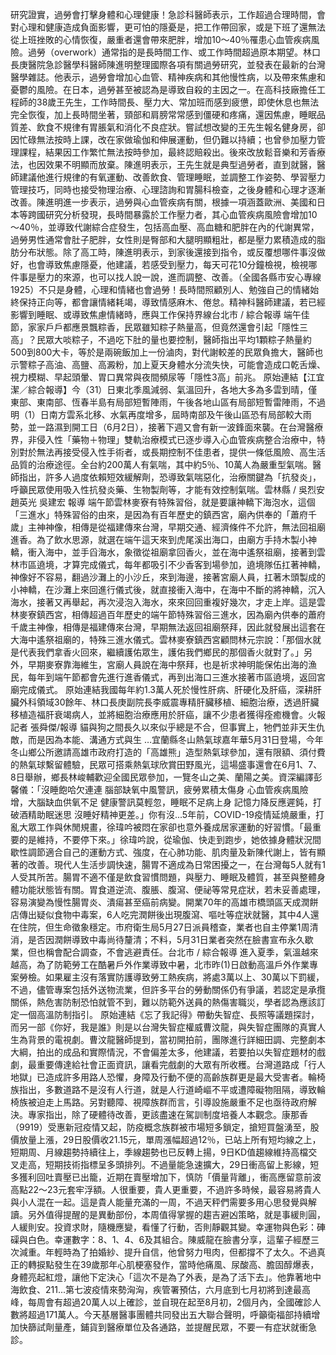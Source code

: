 研究證實，過勞會打擊身體和心理健康！急診科醫師表示，工作超過合理時間，會對心理和健康造成負面影響，更可怕的隱憂是，把工作帶回家，或是下班了還無法從上班挫敗的心情恢復，嚴重者還會帶來肥胖，增加10～40％罹患心血管疾病風險。過勞（overwork）通常指的是長時間工作、或工作時間超過原本期望。林口長庚醫院急診醫學科醫師陳進明整理國際各項有關過勞研究，並發表在最新的台灣醫學雜誌。他表示，過勞會增加心血管、精神疾病和其他慢性病，以及帶來焦慮和憂鬱的風險。在日本，過勞甚至被認為是導致自殺的主因之一。在高科技廠擔任工程師的38歲王先生，工作時間長、壓力大、常加班而感到疲憊，即使休息也無法完全恢復，加上長時間坐著，頸部和肩膀常常感到僵硬和疼痛，還因焦慮，睡眠品質差、飲食不規律有胃脹氣和消化不良症狀。嘗試想改變的王先生報名健身房，卻因忙碌無法按時上課，改在家做瑜伽和伸展運動，但仍難以持續；也曾參加壓力管理課程，結果因工作繁忙無法按時參加，最終認賠殺出。後來改放鬆音樂和芳香療法，也因效果不明顯而放棄。陳進明表示，王先生就是典型過勞者，直到就醫，醫師建議他進行規律的有氧運動、改善飲食、管理睡眠，並調整工作姿勢、學習壓力管理技巧，同時也接受物理治療、心理諮詢和胃腸科檢查，之後身體和心理才逐漸改善。陳進明進一步表示，過勞與心血管疾病有關，根據一項涵蓋歐洲、美國和日本等跨國研究分析發現，長時間暴露於工作壓力者，其心血管疾病風險會增加10～40％，並導致代謝綜合症發生，包括高血壓、高血糖和肥胖在內的代謝異常，過勞男性通常會肚子肥胖，女性則是臀部和大腿明顯粗壯，都是壓力累積造成的脂肪分布狀態。除了高工時，陳進明表示，到家後還接到指令，或反覆想哪件事沒做好，也會導致焦慮隱憂，他建議，若感受到壓力，每天可花10分鐘檢視，檢視哪件事是壓力的來源，也可以找人說一說，進而調整、改善。（全國各縣市安心專線1925）不只是身體，心理和情緒也會過勞！長時間照顧別人、勉強自己的情緒始終保持正向等，都會讓情緒耗竭，導致情感麻木、倦怠。精神科醫師建議，若已經影響到睡眠、或導致焦慮情緒時，應與工作保持界線台北市 / 綜合報導 端午佳節，家家戶戶都應景飄粽香，民眾雖知粽子熱量高，但竟然還會引起「隱性三高」？民眾大啖粽子，不過吃下肚的量也要控制，醫師指出平均1顆粽子熱量約500到800大卡，等於是兩碗飯加上一份滷肉，對代謝較差的民眾負擔大，醫師也示警粽子高油、高鹽、高澱粉，加上夏天身體水分流失快，可能會造成口乾舌燥、視力模糊、早起頭暈、胃口異常與夜間頻尿等「隱性3高」前兆。  原始連結【江宜潔／綜合報導】今（31）日東北季風減弱、氣溫回升，各地大多為多雲到晴，僅東部、東南部、恆春半島有局部短暫陣雨，午後各地山區有局部短暫雷陣雨，不過明（1）日南方雲系北移、水氣再度增多，屆時南部及午後山區恐有局部較大雨勢，並一路濕到開工日（6月2日），接著下週又會有新一波鋒面來襲。在台灣醫療界，非侵入性「藥物＋物理」雙軌治療模式已逐步導入心血管疾病整合治療中，特別對於無法再接受侵入性手術者，或長期控制不佳患者，提供一條低風險、高生活品質的治療途徑。全台約200萬人有氣喘，其中約5％、10萬人為嚴重型氣喘。醫師指出，許多人過度依賴短效緩解劑，恐導致氣喘惡化，治療關鍵為「抗發炎」，呼籲民眾使用吸入性抗發炎藥、生物製劑等，才能有效控制氣喘。雲林縣 / 吳烈安 趙英光 吳建宏 報導 端午節雲林麥寮有特殊習俗，就是要讓神轎下海泡水，這個「三進水」特殊習俗的由來，是因為有百年歷史的鎮西宮，廟內供奉的「蕭府千歲」主神神像，相傳是從福建傳來台灣，早期交通、經濟條件不允許，無法回祖廟進香。為了飲水思源，就選在端午這天來到虎尾溪出海口，由廟方手持木製小神轎，衝入海中，並手舀海水，象徵從祖廟拿回香火，並在海中遙祭祖廟，接著到雲林市區遶境，才算完成儀式，每年都吸引不少香客到場參加，遶境隊伍扛著神轎，神像好不容易，翻過沙灘上的小沙丘，來到海邊，接著宮廟人員，扛著木頭製成的小神轎，在沙灘上來回進行儀式後，就直接衝入海中，在海中不斷的將神轎，沉入海水，接著又再舉起，再次浸泡入海水，來來回回重複好幾次，才走上岸。這是雲林麥寮鎮西宮，相傳超過百年歷史的端午節特殊習俗三進水，因為廟內供奉的蕭府千歲主神像，相傳是福建傳來台灣，早期無法返回祖廟祭拜，因此就發展出這套在大海中遙祭祖廟的，特殊三進水儀式。雲林麥寮鎮西宮顧問林元宗說：「那個水就是代表我們拿香火回來，繼續護佑眾生，護佑我們鄉民的那個香火就對了。」另外，早期麥寮靠海維生，宮廟人員說在海中祭拜，也是祈求神明能保佑出海的漁民，每年到端午節都會先進行進香儀式，再到出海口三進水接著市區遶境，返回宮廟完成儀式。  原始連結我國每年約1.3萬人死於慢性肝病、肝硬化及肝癌，深耕肝臟外科領域30餘年、林口長庚副院長李威震專精肝臟移植、細胞治療，透過肝臟移植造福肝衰竭病人，並將細胞治療應用於肝癌，讓不少患者獲得痊癒機會。火報記者 張舜傑/報導 貓與狗之間長久以來似乎總是不合，但事實上，牠們並非天生仇敵，而是因為本能、溝通方式與生 …宜蘭縣冬山熱氣球嘉年華5月31日登場，今年冬山鄉公所邀請高雄市政府打造的「高雄熊」造型熱氣球參加，還有限額、須付費的熱氣球繫留體驗，民眾可搭乘熱氣球欣賞田野風光，這場盛事還會在6月1、7、8日舉辦，鄉長林峻輔歡迎全國民眾參加，一覽冬山之美、蘭陽之美。資深編譯彭馨儀：「沒睡飽哈欠連連 腦部缺氧中風警訊，疲勞累積太傷身 心血管疾病風險增，大腦缺血供氧不足 健康警訊莫輕忽，睡眠不足病上身 記憶力降反應遲鈍，打破酒精助眠迷思 沒睡好精神更差。」你有沒...5年前，COVID-19疫情延燒嚴重，打亂大眾工作與休閒規畫，徐瑋吟被悶在家卻也意外養成居家運動的好習慣。「最重要的是維持，不要停下來。」徐瑋吟說，從瑜伽、快走到跑步，她依據身體狀況間歇性調節適合自己的運動方式、強度，在心肺功能、肌肉量及新陳代謝上，皆有顯著的改善。現代人生活步調快速，腸胃不適成為日常困擾之一，在台灣每5人就有1人受其所苦。腸胃不適不僅是飲食習慣問題，與壓力、睡眠及體質，甚至與整體身體功能狀態皆有關。胃食道逆流、腹脹、腹瀉、便祕等常見症狀，若未妥善處理，容易演變為慢性腸胃炎、潰瘍甚至癌前病變。開業70年的高雄市橋頭區天成潤餅店傳出疑似食物中毒案，6人吃完潤餅後出現腹瀉、嘔吐等症狀就醫，其中4人還在住院，但生命徵象穩定。市府衛生局5月27日派員稽查，業者也自主停業1周清消，是否因潤餅導致中毒尚待釐清；不料，5月31日業者突然在臉書宣布永久歇業，但也稱會配合調查，不會逃避責任。台北市 / 綜合報導 進入夏季，氣溫越來越高，為了防範勞工在酷暑戶外作業導致中暑，北市昨(1)日啟動高溫戶外作業專案勞檢。如果雇主沒有落實防護導致勞工熱疾病，將處3萬以上、30萬以下罰緩，不過，儘管專案包括外送物流業，但許多平台的勞動關係仍有爭議，若認定是承攬關係，熱危害防制恐怕就管不到，難以防範外送員的熱傷害職災，學者認為應該訂定一個高溫防制指引。  原始連結《忘了我記得》帶動失智症、長照等議題探討，而另一部《你好，我是誰》則是以台灣失智症權威曹汶龍，與失智症團隊的真實人生為背景的電視劇。曹汶龍醫師提到，當初開拍前，團隊進行詳細田調、完整劇本大綱，拍出的成品和實際情況，不會偏差太多，他建議，若要拍以失智症題材的戲劇，最重要傳達給社會正面資訊，讓看完戲劇的大眾有所收穫。台灣道路成「行人地獄」已造成許多用路人恐懼，身障及行動不便的高齡族群更是最大受害者。輪椅族指出，多數道路不是沒有人行道，就是人行道崎嶇不平或遭障礙物阻隔，導致輪椅族被迫走上馬路。另對聽障、視障族群而言，引導設施嚴重不足也亟待政府解決。專家指出，除了硬體待改善，更該盡速在駕訓制度培養人本觀念。康那香（9919）受惠新冠疫情又起，防疫概念族群被市場短多鎖定，搶短買盤湧至，股價放量上漲，29日股價收21.15元，單周漲幅超過12％，已站上所有短均線之上，短期周、月線趨勢持續往上，季線趨勢也已反轉上揚，9日KD值趨線維持高檔交叉走高，短期技術指標呈多頭排列。不過量能急速擴大，29日衝高留上影線，短多獲利回吐賣壓已出籠，近期在賣壓增加下，慎防「價量背離」，衝高應留意前波高點22～23元套牢浮額。人很重要，貴人更重要，不過許多時候，最容易將貴人與小人混在一起。這是貴人能量充滿的一周，不過天秤們需要多用心思發覺與解讀。另外值得提醒的是異動部份，本周值得掌握的趨吉避凶策略，就是事緩則圓，人緩則安。投資求財，隨機應變，看懂了行動，否則靜觀其變。幸運物與色彩：硨磲與白色。幸運數字：8、1、4、6及其組合。陳威龍在臉書分享，這輩子經歷三次減重。年輕時為了拍婚紗、提升自信，他曾努力甩肉，但都撐不了太久。不過真正的轉捩點發生在39歲那年心肌梗塞發作，當時他痛風、尿酸高、膽固醇爆表，身體亮起紅燈，讓他下定決心「這次不是為了外表，是為了活下去」。他靠著地中海飲食、211...第七波疫情來勢洶洶，疾管署預估，六月底到七月初將到達最高峰，每周會有超過20萬人以上確診，並自現在起至8月初，2個月內，全國確診人數將超過171萬人。今天基層醫事團體共同發出五大聯合聲明，呼籲衛福部持續增加快篩試劑量產，鋪貨到醫療單位及各通路，並提醒民眾，不要一有症狀就衝急診。